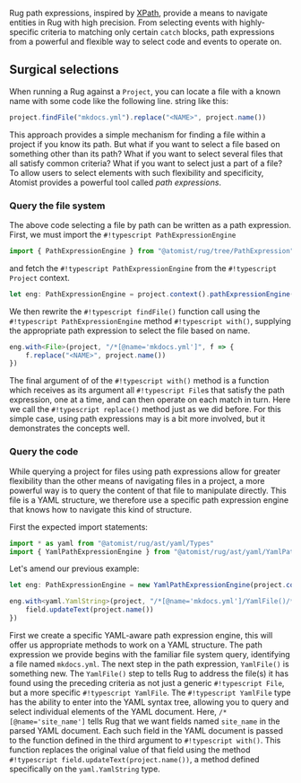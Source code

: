 Rug path expressions, inspired by [XPath][xpath], provide a means to
navigate entities in Rug with high precision.  From selecting events
with highly-specific criteria to matching only certain `catch` blocks,
path expressions from a powerful and flexible way to select code and
events to operate on.

[xpath]: https://www.w3.org/TR/xpath/

<!-- Everything is a tree, path expressions enable precise navigation
of trees of information. -->

## Surgical selections

When running a Rug against a `Project`, you can locate a file with a
known name with some code like the following line.  string like this:

```typescript
project.findFile("mkdocs.yml").replace("<NAME>", project.name())
```

This approach provides a simple mechanism for finding a file within a
project if you know its path.  But what if you want to select a file
based on something other than its path?  What if you want to select
several files that all satisfy common criteria?  What if you want to
select just a part of a file?  To allow users to select elements with
such flexibility and specificity, Atomist provides a powerful tool
called *path expressions*.

### Query the file system

The above code selecting a file by path can be written as a path
expression.  First, we must import the `#!typescript
PathExpressionEngine`

```typescript
import { PathExpressionEngine } from "@atomist/rug/tree/PathExpression";
```

and fetch the `#!typescript PathExpressionEngine` from the
`#!typescript Project` context.

```typescript
let eng: PathExpressionEngine = project.context().pathExpressionEngine();
```

We then rewrite the `#!typescript findFile()` function call using the
`#!typescript PathExpressionEngine` method `#!typescript with()`,
supplying the appropriate path expression to select the file based on
name.

```typescript
eng.with<File>(project, "/*[@name='mkdocs.yml']", f => {
    f.replace("<NAME>", project.name())
})
```

The final argument of of the `#!typescript with()` method is a
function which receives as its argument all `#!typescript File`s that
satisfy the path expression, one at a time, and can then operate on
each match in turn.  Here we call the `#!typescript replace()` method
just as we did before.  For this simple case, using path expressions
may is a bit more involved, but it demonstrates the concepts well.

### Query the code


While querying a project for files using path expressions allow for
greater flexibility than the other means of navigating files in a
project, a more powerful way is to query the content of that file to
manipulate directly. This file is a YAML structure, we therefore use a
specific path expression engine that knows how to navigate this kind
of structure.

First the expected import statements:

```typescript
import * as yaml from "@atomist/rug/ast/yaml/Types"
import { YamlPathExpressionEngine } from "@atomist/rug/ast/yaml/YamlPathExpressionEngine"
```

Let's amend our previous example:

```typescript
let eng: PathExpressionEngine = new YamlPathExpressionEngine(project.context().pathExpressionEngine())

eng.with<yaml.YamlString>(project, "/*[@name='mkdocs.yml']/YamlFile()/*[@name='site_name']", field => {
    field.updateText(project.name())
})
```

First we create a specific YAML-aware path expression engine, this
will offer us appropriate methods to work on a YAML structure.  The
path expression we provide begins with the familiar file system query,
identifying a file named `mkdocs.yml`.  The next step in the path
expression, `YamlFile()` is something new.  The `YamlFile()` step to
tells Rug to address the file(s) it has found using the preceding
criteria as not just a generic `#!typescript File`, but a more
specific `#!typescript YamlFile`.  The `#!typescript YamlFile` type
has the ability to enter into the YAML syntax tree, allowing you to
query and select individual elements of the YAML document.  Here,
`/*[@name='site_name']` tells Rug that we want fields named
`site_name` in the parsed YAML document.  Each such field in the YAML
document is passed to the function defined in the third argument to
`#!typescript with()`.  This function replaces the original value of
that field using the method `#!typescript
field.updateText(project.name())`, a method defined specifically on
the `yaml.YamlString` type.
